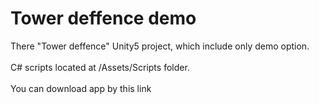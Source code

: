 # Tower deffence demo
There "Tower deffence" Unity5 project, which include only demo option. <br> <br>
C# scripts located at /Assets/Scripts folder. <br> <br>
You can download app by this link
